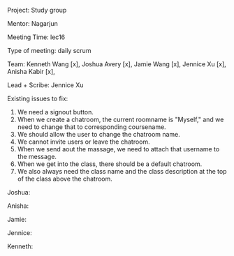 Project: Study group

Mentor: Nagarjun

Meeting Time: lec16

Type of meeting: daily scrum

Team: Kenneth Wang [x], Joshua Avery [x], Jamie Wang [x], Jennice Xu [x], Anisha Kabir [x],

Lead + Scribe: Jennice Xu

Existing issues to fix:
1. We need a signout button. 
2. When we create a chatroom, the current roomname is "Myself," and we need to change that to corresponding coursename.
3. We should allow the user to change the chatroom name.
4. We cannot invite users or leave the chatroom.
5. When we send aout the massage, we need to attach that username to the message.
6. When we get into the class, there should be a default chatroom.
7. We also always need the class name and the class description at the top of the class above the chatroom.

Joshua: 

Anisha: 

Jamie: 

Jennice: 

Kenneth: 
